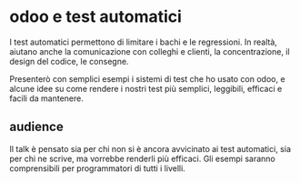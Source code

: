 # odoo e test automatici

I test automatici permettono di limitare i bachi e le regressioni. In realtà,
aiutano anche la comunicazione con colleghi e clienti, la concentrazione, il
design del codice, le consegne.

Presenterò con semplici esempi i sistemi di test che ho usato con odoo, e
alcune idee su come rendere i nostri test più semplici, leggibili, efficaci e
facili da mantenere.

## audience

Il talk è pensato sia per chi non si è ancora avvicinato ai test automatici,
sia per chi ne scrive, ma vorrebbe renderli più efficaci.  Gli esempi saranno
comprensibili per programmatori di tutti i livelli.
